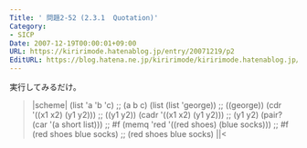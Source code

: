 ```yaml
---
Title: ' 問題2-52 (2.3.1  Quotation)'
Category:
- SICP
Date: 2007-12-19T00:00:01+09:00
URL: https://kiririmode.hatenablog.jp/entry/20071219/p2
EditURL: https://blog.hatena.ne.jp/kiririmode/kiririmode.hatenablog.jp/atom/entry/8454420450078215884
---
```



実行してみるだけ。

>|scheme|
(list 'a 'b 'c)               ;; (a b c)
(list (list 'george))         ;; ((george))
(cdr '((x1 x2) (y1 y2)))      ;; ((y1 y2))
(cadr '((x1 x2) (y1 y2)))     ;; (y1 y2)
(pair? (car '(a short list))) ;; #f
(memq 'red '((red shoes) (blue socks))) ;; #f
(red shoes blue socks)        ;; (red shoes blue socks)
||<
